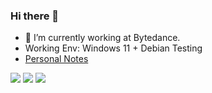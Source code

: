 ### Hi there 👋 

<!--
**w93163red/w93163red** is a ✨ _special_ ✨ repository because its `README.md` (this file) appears on your GitHub profile.

Here are some ideas to get you started:

- 🔭 I’m currently working on ...
- 🌱 I’m currently learning ...
- 👯 I’m looking to collaborate on ...
- 🤔 I’m looking for help with ...
- 💬 Ask me about ...
- 📫 How to reach me: ...
- 😄 Pronouns: ...
- ⚡ Fun fact: ...
-->

- 🔭 I’m currently working at Bytedance.
- Working Env: Windows 11 + Debian Testing
- [Personal Notes](http://w93163red.github.io)

<img src="https://github-readme-stats.vercel.app/api?username=w93163red&show_icons=true&icon_color=6392DF" />
<img src="https://github-readme-stats.vercel.app/api/top-langs/?username=w93163red&hide=javascript,html,typescript,css&layout=compact" />
<img src="https://github-profile-trophy.vercel.app/?username=w93163red" />



